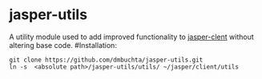 # jasper-utils
A utility module used to add improved functionality to [jasper-clent](https://github.com/jasperproject/jasper-client) without altering base code.
#Installation:
```
git clone https://github.com/dmbuchta/jasper-utils.git
ln -s  <absolute path>/jasper-utils/utils/ ~/jasper/client/utils
```
